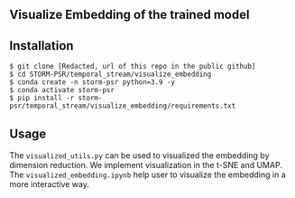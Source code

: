 ## Visualize Embedding of the trained model
## Installation 

```
$ git clone [Redacted, url of this repo in the public github]
$ cd STORM-PSR/temporal_stream/visualize_embedding
$ conda create -n storm-psr python=3.9 -y
$ conda activate storm-psr
$ pip install -r storm-psr/temporal_stream/visualize_embedding/requirements.txt
```

## Usage
The `visualized_utils.py` can be used to visualized the embedding by dimension reduction. We implement visualization in the t-SNE and UMAP. The `visualized_embedding.ipynb` help user to visualize the embedding in a more interactive way. 

